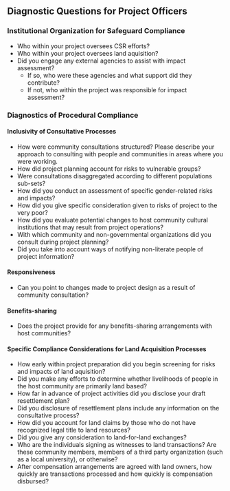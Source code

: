 <!--

DEFINITIONS:

Involunary Resettlement

Negotiated Settlement

-->

## Diagnostic Questions for Project Officers

### Institutional Organization for Safeguard Compliance

* Who within your project oversees CSR efforts?
* Who within your project oversees land aquisition?
* Did you engage any external agencies to assist with impact assessment?
    - If so, who were these agencies and what support did they contribute?
    - If not, who within the project was responsible for impact assessment?

### Diagnostics of Procedural Compliance


#### Inclusivity of Consultative Processes

* How were community consultations structured? Please describe your approach to consulting with people and communities in areas where you were working.
* How did project planning account for risks to vulnerable groups?
* Were consultations disaggregated according to different populations sub-sets?
* How did you conduct an assessment of specific gender-related risks and impacts?
* How did you give  specific consideration given to risks of project to the very poor?
* How did you evaluate potential changes to host community cultural institutions that may result from project operations?
* With which community and non-governmental organizations did you consult during project planning?
* Did you take into account ways of notifying non-literate people of project information?

#### Responsiveness

* Can you point to changes made to project design as a result of community consultation?

#### Benefits-sharing

* Does the project provide for any benefits-sharing arrangements with host communities?


#### Specific Compliance Considerations for Land Acquisition Processes

* How early within project preparation did you begin screening for risks and impacts of land aquisition?
* Did you make any efforts to determine whether livelihoods of people in the host community are primarily land based?
* How far in advance of project activities did you disclose your draft resettlement plan?
* Did you disclosure of resettlement plans include any information on the consultative process?
* How did you account for land claims by those who do not have recognized legal title to land resources?
* Did you give any consideration to land-for-land exchanges?
* Who are the individuals signing as witnesses to land transactions?  Are these community members, members of a third party organization (such as a local university), or otherwise?
* After compensation arrangements are agreed with land owners, how quickly are transactions processed and how quickly is compensation disbursed?

